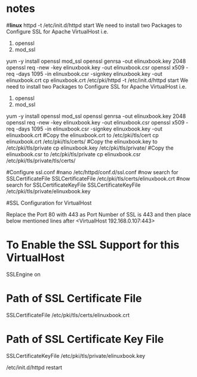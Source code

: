 # notes
#******linux******
httpd -t
/etc/init.d/httpd start
We need to install two Packages to Configure SSL for Apache VirtualHost i.e.

1. openssl
2. mod_ssl

yum -y install openssl mod_ssl
openssl genrsa -out elinuxbook.key 2048
openssl req -new -key elinuxbook.key -out elinuxbook.csr
openssl x509 -req -days 1095 -in elinuxbook.csr -signkey elinuxbook.key -out elinuxbook.crt
cp elinuxbook.crt /etc/pki/httpd -t
/etc/init.d/httpd start
We need to install two Packages to Configure SSL for Apache VirtualHost i.e.

1. openssl
2. mod_ssl

yum -y install openssl mod_ssl
openssl genrsa -out elinuxbook.key 2048
openssl req -new -key elinuxbook.key -out elinuxbook.csr
openssl x509 -req -days 1095 -in elinuxbook.csr -signkey elinuxbook.key -out elinuxbook.crt
#Copy the elinuxbook.crt to /etc/pki/tls/cert
cp elinuxbook.crt /etc/pki/tls/certs/
#Copy the elinuxbook.key to /etc/pki/tls/private
cp elinuxbook.key /etc/pki/tls/private/
#Copy the elinuxbook.csr to /etc/pki/tls/private
cp elinuxbook.csr /etc/pki/tls/private/tls/certs/

#Configure ssl.conf
#nano /etc/httpd/conf.d/ssl.conf
#now search for SSLCertificateFile
SSLCertificateFile /etc/pki/tls/certs/elinuxbook.crt
#now search for SSLCertificateKeyFile 
SSLCertificateKeyFile /etc/pki/tls/private/elinuxbook.key

#SSL Configuration for VirtualHost

Replace the Port 80 with 443 as Port Number of SSL is 443  and then place below mentioned lines after <VirtualHost 192.168.0.107:443>

# To Enable the SSL Support for this VirtualHost

SSLEngine on

# Path of SSL Certificate File   
 
SSLCertificateFile /etc/pki/tls/certs/elinuxbook.crt

# Path of SSL Certificate Key File  

SSLCertificateKeyFile /etc/pki/tls/private/elinuxbook.key   


/etc/init.d/httpd restart





